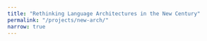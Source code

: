 ```yaml
---
title: "Rethinking Language Architectures in the New Century"
permalink: "/projects/new-arch/"
narrow: true
---
```

